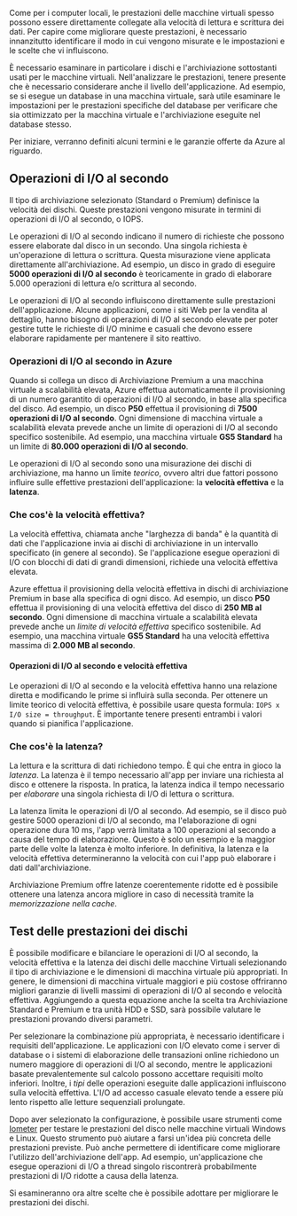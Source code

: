 Come per i computer locali, le prestazioni delle macchine virtuali spesso possono essere direttamente collegate alla velocità di lettura e scrittura dei dati. Per capire come migliorare queste prestazioni, è necessario innanzitutto identificare il modo in cui vengono misurate e le impostazioni e le scelte che vi influiscono.

È necessario esaminare in particolare i dischi e l'archiviazione sottostanti usati per le macchine virtuali. Nell'analizzare le prestazioni, tenere presente che è necessario considerare anche il livello dell'applicazione. Ad esempio, se si esegue un database in una macchina virtuale, sarà utile esaminare le impostazioni per le prestazioni specifiche del database per verificare che sia ottimizzato per la macchina virtuale e l'archiviazione eseguite nel database stesso.

Per iniziare, verranno definiti alcuni termini e le garanzie offerte da Azure al riguardo.

## <a name="io-operations-per-second"></a>Operazioni di I/O al secondo

Il tipo di archiviazione selezionato (Standard o Premium) definisce la velocità dei dischi. Queste prestazioni vengono misurate in termini di operazioni di I/O al secondo, o IOPS.

Le operazioni di I/O al secondo indicano il numero di richieste che possono essere elaborate dal disco in un secondo. Una singola richiesta è un'operazione di lettura o scrittura. Questa misurazione viene applicata direttamente all'archiviazione. Ad esempio, un disco in grado di eseguire **5000 operazioni di I/O al secondo** è teoricamente in grado di elaborare 5.000 operazioni di lettura e/o scrittura al secondo.

Le operazioni di I/O al secondo influiscono direttamente sulle prestazioni dell'applicazione. Alcune applicazioni, come i siti Web per la vendita al dettaglio, hanno bisogno di operazioni di I/O al secondo elevate per poter gestire tutte le richieste di I/O minime e casuali che devono essere elaborare rapidamente per mantenere il sito reattivo.

### <a name="iops-in-azure"></a>Operazioni di I/O al secondo in Azure

Quando si collega un disco di Archiviazione Premium a una macchina virtuale a scalabilità elevata, Azure effettua automaticamente il provisioning di un numero garantito di operazioni di I/O al secondo, in base alla specifica del disco. Ad esempio, un disco **P50** effettua il provisioning di **7500 operazioni di I/O al secondo**. Ogni dimensione di macchina virtuale a scalabilità elevata prevede anche un limite di operazioni di I/O al secondo specifico sostenibile. Ad esempio, una macchina virtuale **GS5 Standard** ha un limite di **80.000 operazioni di I/O al secondo**.

Le operazioni di I/O al secondo sono una misurazione dei dischi di archiviazione, ma hanno un limite _teorico_, ovvero altri due fattori possono influire sulle effettive prestazioni dell'applicazione: la **velocità effettiva** e la **latenza**.

### <a name="what-is-throughput"></a>Che cos'è la velocità effettiva?
La velocità effettiva, chiamata anche "larghezza di banda" è la quantità di dati che l'applicazione invia ai dischi di archiviazione in un intervallo specificato (in genere al secondo). Se l'applicazione esegue operazioni di I/O con blocchi di dati di grandi dimensioni, richiede una velocità effettiva elevata.

Azure effettua il provisioning della velocità effettiva in dischi di archiviazione Premium in base alla specifica di ogni disco. Ad esempio, un disco **P50** effettua il provisioning di una velocità effettiva del disco di **250 MB al secondo**. Ogni dimensione di macchina virtuale a scalabilità elevata prevede anche un _limite di velocità effettiva_ specifico sostenibile. Ad esempio, una macchina virtuale **GS5 Standard** ha una velocità effettiva massima di **2.000 MB al secondo**.

#### <a name="iops-vs-throughput"></a>Operazioni di I/O al secondo e velocità effettiva

Le operazioni di I/O al secondo e la velocità effettiva hanno una relazione diretta e modificando le prime si influirà sulla seconda. Per ottenere un limite teorico di velocità effettiva, è possibile usare questa formula: `IOPS x I/O size = throughput`. È importante tenere presenti entrambi i valori quando si pianifica l'applicazione.

### <a name="what-is-latency"></a>Che cos'è la latenza?

La lettura e la scrittura di dati richiedono tempo. È qui che entra in gioco la _latenza_. La latenza è il tempo necessario all'app per inviare una richiesta al disco e ottenere la risposta. In pratica, la latenza indica il tempo necessario per _elaborare_ una singola richiesta di I/O di lettura o scrittura.

La latenza limita le operazioni di I/O al secondo. Ad esempio, se il disco può gestire 5000 operazioni di I/O al secondo, ma l'elaborazione di ogni operazione dura 10 ms, l'app verrà limitata a 100 operazioni al secondo a causa del tempo di elaborazione. Questo è solo un esempio e la maggior parte delle volte la latenza è molto inferiore. In definitiva, la latenza e la velocità effettiva determineranno la velocità con cui l'app può elaborare i dati dall'archiviazione. 

Archiviazione Premium offre latenze coerentemente ridotte ed è possibile ottenere una latenza ancora migliore in caso di necessità tramite la _memorizzazione nella cache_. 

## <a name="testing-your-disk-performance"></a>Test delle prestazioni dei dischi

È possibile modificare e bilanciare le operazioni di I/O al secondo, la velocità effettiva e la latenza dei dischi delle macchine Virtuali selezionando il tipo di archiviazione e le dimensioni di macchina virtuale più appropriati. In genere, le dimensioni di macchina virtuale maggiori e più costose offriranno migliori garanzie di livelli massimi di operazioni di I/O al secondo e velocità effettiva. Aggiungendo a questa equazione anche la scelta tra Archiviazione Standard e Premium e tra unità HDD e SSD, sarà possibile valutare le prestazioni provando diversi parametri.

Per selezionare la combinazione più appropriata, è necessario identificare i requisiti dell'applicazione. Le applicazioni con I/O elevato come i server di database o i sistemi di elaborazione delle transazioni online richiedono un numero maggiore di operazioni di I/O al secondo, mentre le applicazioni basate prevalentemente sul calcolo possono accettare requisiti molto inferiori. Inoltre, i _tipi_ delle operazioni eseguite dalle applicazioni influiscono sulla velocità effettiva. L'I/O ad accesso casuale elevato tende a essere più lento rispetto alle letture sequenziali prolungate.

Dopo aver selezionato la configurazione, è possibile usare strumenti come [Iometer](http://iometer.org/) per testare le prestazioni del disco nelle macchine virtuali Windows e Linux. Questo strumento può aiutare a farsi un'idea più concreta delle prestazioni previste. Può anche permettere di identificare come migliorare l'utilizzo dell'archiviazione dell'app. Ad esempio, un'applicazione che esegue operazioni di I/O a thread singolo riscontrerà probabilmente prestazioni di I/O ridotte a causa della latenza.

Si esamineranno ora altre scelte che è possibile adottare per migliorare le prestazioni dei dischi.


